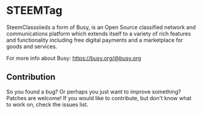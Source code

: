 

# STEEMTag 

SteemClasssiieds a form of Busy, is an Open Source classified network and communications platform which extends itself to a variety of rich features and functionality including free digital payments and a marketplace for goods and services. 

For more info about Busy: https://busy.org/@busy.org

## Contribution 
So you found a bug? Or perhaps you just want to improve something? Patches are welcome! If you would like to contribute, but don't know what to work on, check the issues list.

